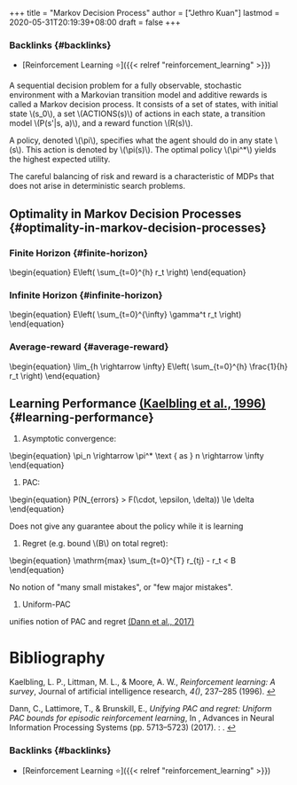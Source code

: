 +++
title = "Markov Decision Process"
author = ["Jethro Kuan"]
lastmod = 2020-05-31T20:19:39+08:00
draft = false
+++

### Backlinks {#backlinks}

- [Reinforcement Learning ⭐]({{< relref "reinforcement_learning" >}})

A sequential decision problem for a fully observable, stochastic
environment with a Markovian transition model and additive rewards is
called a Markov decision process. It consists of a set of states, with
initial state \\(s_0\\), a set \\(ACTIONS(s)\\) of actions in each state, a
transition model \\(P(s'|s, a)\\), and a reward function \\(R(s)\\).

A policy, denoted \\(\pi\\), specifies what the agent should do in any state
\\(s\\). This action is denoted by \\(\pi(s)\\). The optimal policy \\(\pi^\*\\) yields the
highest expected utility.

The careful balancing of risk and reward is a characteristic of MDPs
that does not arise in deterministic search problems.

## Optimality in Markov Decision Processes {#optimality-in-markov-decision-processes}

### Finite Horizon {#finite-horizon}

\begin{equation}
E\left( \sum\_{t=0}^{h} r_t \right)
\end{equation}

### Infinite Horizon {#infinite-horizon}

\begin{equation}
E\left( \sum\_{t=0}^{\infty} \gamma^t r_t \right)
\end{equation}

### Average-reward {#average-reward}

\begin{equation}
\lim\_{h \rightarrow \infty} E\left( \sum\_{t=0}^{h} \frac{1}{h} r_t \right)
\end{equation}

## Learning Performance <a id="fa8338b83ce7e1fef54aa80740d33fc3" href="#kaelbling1996reinforcement">(Kaelbling et al., 1996)</a> {#learning-performance}

1.  Asymptotic convergence:

\begin{equation}
\pi_n \rightarrow \pi^\* \text { as } n \rightarrow \infty
\end{equation}

1.  PAC:

\begin{equation}
P(N\_{errors} > F(\cdot, \epsilon, \delta)) \le \delta
\end{equation}

Does not give any guarantee about the policy while it is learning

1.  Regret (e.g. bound \\(B\\) on total regret):

\begin{equation}
\mathrm{max} \sum\_{t=0}^{T} r\_{tj} - r_t < B
\end{equation}

No notion of "many small mistakes", or "few major mistakes".

1.  Uniform-PAC

unifies notion of PAC and regret <a id="b921dd1021cc889ee3e2cec8ef08a5a9" href="#dann2017unifying">(Dann et al., 2017)</a>

# Bibliography

<a id="kaelbling1996reinforcement" target="_blank">Kaelbling, L. P., Littman, M. L., & Moore, A. W., _Reinforcement learning: A survey_, Journal of artificial intelligence research, _4()_, 237–285 (1996). </a> [↩](#fa8338b83ce7e1fef54aa80740d33fc3)

<a id="dann2017unifying" target="_blank">Dann, C., Lattimore, T., & Brunskill, E., _Unifying PAC and regret: Uniform PAC bounds for episodic reinforcement learning_, In , Advances in Neural Information Processing Systems (pp. 5713–5723) (2017). : .</a> [↩](#b921dd1021cc889ee3e2cec8ef08a5a9)

### Backlinks {#backlinks}

- [Reinforcement Learning ⭐]({{< relref "reinforcement_learning" >}})
